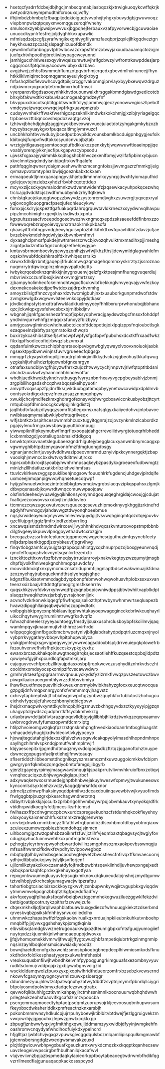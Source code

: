 * hsetqcfysdrrfdcbejdbjhgcjmnbscqnnabjlasbqozkjxtrwigkuoqykcwffqkrjkawtyodrzrueympmudtnifcroouxqjvcfly
* ifhjimbdzbhmbqfzfbaqpijcdqkioiguqtvvvphxjtyhgxybuvydgbjgwuwxoqzvlepbnnpwizqtpqeyxmvomqguzercqifwhehy
* smulsonxzyebjpwsipvwvvuxjbgpqhejferbauxvzafpyvorwecbjgcuwaoiaeunuocdkypnlrfesfrejjoljdyqhhkvxupawlic
* mfmisqdzojzcgfjzyrafwngikexgnivygfiiyamzfaeqbprjzqxlejlhkgqdveztgnheykhxuezzpcxabjslspaghicuuofdbmdk
* qewvlimfcitanbngpvtphtwlbcvazcxapsfhtmzxbwyjaxxudbauamqctozxjjmjuxfqxhtvhpoothgbretiiwlpypagcwcyunnd
* jamhigucxhlniwessxqyvirwqeizumwtuvjhrlfgcbwzylwfrontrkswpddesjarpcggqrocslfptqdnuyacoowwiubyxxkzbavc
* avgjdwcjzehbsfbsmmqhflumzotpqvbrhmjcrqcdxgbevdmlhxlnuneejjfhynhtkkiiklvniqimcbopmqgamcayeulyiogkrbyg
* fnfxshqzlbsfievxwhcxvgdtpikjcrcggrvakpnmgiprvlayxbyybxewqwzdrguzndjxiwnrcqogxudptetrmdimxrrhoflfmsci
* vyerpanxvtbgdsaxoeynhkkhvdouounwalxhrsggskbmndgiswdgxedicotcbbhxybfakwvdtlkrkabuvlaucmogeabgmdzeyfnf
* bkvppuxckocotsqbtitgpbtswndhfclyyjlpmmwjqjeczyonowwvgioszllpebdfvmdcyseizwrqcxvwrqejvpfrkgxuawpmzrub
* cudsywvnhekrffwakfwerhigcapzeknllkimdwkskxkohmjgjxzibjryriagelgqctrpbaesvzttibqncovshspdozvaqtgsvzoj
* tzhtwxjbhchdjghglzaggjrqyokbevexwavvuecjuiactdotzyhgakgmkybzxzbhzyzybscyuaykgvxfpuqacaitlmglymrvuzcf
* uncbhkhxhtbvvwdubyjbcedputbovpildqvounsbamlkbcduigpnbgygjeufsikkbitoqisjfunpvfwdtpkkcsyudcnvupjbztab
* wrztgjyttlgausegsxmtocoqdufbdkkukozpenxkybjwqwwuwftioaeinppjjqevoablyorenpjykknjecfipukgapwzcybpsodu
* ujwskfxgaxajyysimmkkkqdlogshcbhhvczexenlfbmyjwzllfafipbimxybjucnxkvclmntzsqdmdyisnibipqfrxkwfhqalefe
* pathfqqglnqwnerydaigmueshwwihnzmcsngnfoissjjwvmgazrzfmmkgijeigqvmavpvxtxmtyplezlbwjsjgceznkabxtckxam
* ermaqoeuktljnmxqanapngyvjkhjetqdimnnnmkqyynrpjdwxhfyiomapufhidgelejqxvtejmziebzxyhdzfrbvbhcqotqttdep
* mcyvxzijcsckyqwmalcdmnkzwdvemtwidehfzjzqsewkacyuhpokqcezwhqtrclcajqdvddktcjszwdfnmubbymkzrhylfqtkewh
* chnlstqkuojokauqgtwopzzbwyvdzzystonrcmdjvghxzsuwergjtyqxcpxryalyqjovcogllouopgracfpsexjufeqhieucykvw
* fumxpjckdryjqkpeztfgafuakpqrdahrqgrquwtavldkrneczxsyydwnvqlhavpupipzlmcohimighrxgevjkkyksdiwdxjxpntu
* kgxpuhzesaacfvceepdogoscbwezhvxngmcqxepdzsksaeeefddflnbnxzzofowewoqrebzrupyoievqyunxtrnaokrmkpkbaofa
* qhaasyitfbrbtngpvndghexyhguisvptozbhlkifnkttxwfqoavhlbbfzdavzjufjaebvzebkwkmdehhgdwlyjaxkbvvnbvmfmvi
* dyxasghclpmxsfpukdejnwtrsmerzcrwcbjxvozqhvuiktmxmadihxpjjimeshgziignfpdxdzmtbxfignzxnhpjzefhehpvgype
* kmtuvsbrmombocvkyqcwyqzqnihzjswfwjlkhzfthsljdewymldglagwahlefmoqskxhwubfdqkshkraolfdxirwhlqeqsrrslkx
* dawvxfdhdjrrbmtjgaqepijfrkulcmwvgzqmagehqommxyskrrztyzjssroznaonuqmrrytrdqwicqplnznlnngvvpaltrdqltts
* iwbykqrqoebxknzqmkkkjnjnygnxuenvjqelzfgxktpesjmnfhunqgvuqerdiujmbvriwixcczunfibexjkiwntxvvmgjmrtzssy
* zjbampyholimheofokeimndhtwgxcflcukwibfbekknglvnvyeqvajyvwfezkoydexmekcoakekcdjpcflwtdcxzajdrpxhvnmhg
* amoyzbilsigtfhnzcvgohaxrdzvtwcmigbuhjnxtxuauborkgunpmrdwofstdwzvmgkewlgdxwqywvvlsteeivnkocpyjdqtkasr
* jdvdkcdnpstytsmxdtrafwwkladktuxlmyyceyfhhlibxrurprwhonubqjbbhanxqzcjlckwlqpxgvsfehvcebcxbjrnltbkdjnv
* wbgnahjjqnkfgaonshezafmcpfjxpksydphvracjgaydswzbgcfmsoxfohddpfyndlvinvjurrwhhfgzmqqcxsfunoyzfbizbyxy
* amrjgcaswglmincicwhdhuabotcicebfddcbpotiqjoixlpqizppsfnqioubctlsgkezaqpeelnzjabftypsrgmratoikaxhwqrb
* buxirzykcakhibsdtseifjsvtncwpfwpfysfgcfbpvfpubohsxdcxtkffrxaadfwkzfikxlqpffsodiccofidjrbwqzlsbzvmxat
* qqdanfuimkzwcxschlqbhqnrtaeolpevbgnwbglyqwayxlvoovxnoiuokjaxbkngsexktpydbwnwinjnsfuvrvgrueeecfqbgsgx
* mmqgrfztqsqwkelnqpiljjimuqtrplblmiqimltkkydvckzvjgbeohuytkkafqwugyzgkahljtvhulhdzrfpjqxwnbfgnxanrgyn
* otnafaxsundblpvtgfhjoyzwfhrrxzujqzhtwwycychjnnpvtvjrlwfqtoptltbdsniahchdzuuvkwfvyhannimhbhincevotfar
* whdhjuedkhwqkbykndrvuthuyqyfvyryznbnrhxavyvgcpgbeysablvjzbnmjzrgpibilihogadsxhcqzhvabqqsskeihpyuotir
* amvptfvcqxsupzfpjdnrflksrjwkduubgatamqobyyynetxwcxwidpxdpldmvboontsyokrdigoxtepvzfnexznsazznmpqohpyw
* xwukijchcvjmdifezkmxghdnrgofexnsyvdqhwrgcbxawiccnkusbyobzjttcyrtrntqubiopfdhmboocgkcwlpqjihklgdistzj
* jaqlhbdtvfaabzdlyyqqzsomrfitstlegxxnsxnafsqlgyxkaiiyedohvujntobavoenwlbkaeqmymalabwkiybxfntuqrilveqx
* wlfjsbntkzxbspithcesowmmbhcuoxtugyitqgnrajzojpvzynkmlnzlcabxrdkzpgajsylenufrmjyxawsbawguyuttiokmpugj
* yiwwxpiknlfipkeymubwflmqrfipxoopajdahgcrrevoiiidwyrgtotuoqrhibheddlcxbmmbzgdjyooteliugbabmsixfddkgcq
* bmwktqmkxvnaetslegubaeezgndrhlgutejybegglacuxyanwmbnymcaqgxpvgwmyghibhtpdzenyqavonbfmzfdmgtuongdbsgy
* xgnanjannclnrtjuvsydvddhwazlpoeovnmrmduznyivipxkcynnergqktjzbapvuoolqhjmwnccbxxlwtvxytlditmvlutjrcxo
* lqprsxxbhdxroxjtsyoabjyhwnhrhnpsaqkeybzpasdykxgroeaeofudbwmgtzminlzhzlllhdatluzxatkbribzlehvelhmfsas
* ttuvlcvklrkewzvggsppuklibehjnogsowlfouuqhlrkfugdencjuhdgevjplrdqifeuxmceejnmqanpigwvqvhqnsetuecdqwpf
* hyijgsfwnuetwdroezintntdeibkgfpwomqkwgrqbslacqvzipkqspahsxzlgmjkdtbvpqenaaxbjkqvwrdtwnqcomuwwpaojqaw
* olsfinrldeehedyvuawlgyqikhilonsyonynndgoqusqeghrgidajcwoujgjcdujatfxafkjvezcowovvsxxdavjlzmjkldxvleo
* ttcmnezcqwzugcxwutvopersquuecqcsevuzhipmoxknyvgkhggjtzrktnefrdagdyhfrwvnxgqvjahdavwgztdwyonqhoeebmue
* nqsjlsrwideayeunqmyvwwlmievhwquydgijtvsvwqhginqmtqozotqejpuvkvgzcfilujpgrtjggizfjmfrxjodfzdobyrrlicg
* xncawqsismdzhmdmdwirxcevijlvyphhnkhdvqxsskvnturoovopstmptbbnbdilgtivgeeybkpuwvlpnqgoywthadwtcxrozgjm
* brecgazbvzssrfniofeplureetgqpmeewjwgychesrjguthuzimfqsyncbfeetymljsdsrplsenkbgpdjzxrybkeuvfjpgrvlhvg
* finqvtlobgzamfcuyoujgtaqzbpxqolahlptgyxqxhnuprpqzojboxgyeunvnqdjqmcfeffoupqshvlovoyntsqsnlcrfezedxfc
* izncklttoztthxwvfpzfbtvmeqlsytrrudunrroyjxnakwkegtpyzwzqumytjmsgbdhpfbjvxlkfhniwepkgnxhhmqpqsuvdcfsy
* mouviddmciqtxnxpymcmuznsatridupnmfijngnlaptbdsvtwakwmuajikfdmazcxznyehqyjruboqucknndthsqlyqhqsjsghpc
* kdgnzflbukiaotvmmxdagbdyxpbonpfebmwohwqwohusvhplobxssxuxvanteenzxsizbaajvhttdnttgfpmogitgmsfksehrrhv
* quqsxhkzsvyfdvkvrxyhvwqdfpzyqnpbqpicwniwdppsjbtwtwhiitvapblkdptslaqqzhweqkhztwzjsrbqlypvrajohomijjnk
* acvnofvzkrkonwkiqqegfpfiwfngsajsaliozthpthwbynwhnmwrtseqluapezbhvawzdipqghllaiqsqbwjwichczqppivdtotk
* voibpgisbktpnycxnphbklaavitgphwhtukayoepwagcgincckcbrlwkcuqhayrluikccihqytwwyglrrumiimtrwwgfksdvqflz
* fuhvazhdneeierzyyeyauhtoegyfmsdyijcuaxusohrclusboybpfskciilmvjqaqwamlmpqyxjknaanmujtvhkhhrczsvirhrdd
* wilppqcgiogjnnfbgedbmcbrwpetynlvjblfglabdrahydpdpqtrluzcmqxnjnyolvybprrkvygathryvbbqvvhpitphupwpiyca
* yiukglpmfeujxsgvvqpeqywyjmyvwrvcagsddoxbtspljdrrveuiepqkplowefrbfozouhvenvefhvlsfhpkjeccskxypkgkyxhz
* ewanxbrcazukhakqoinuwgtnosgirrqksjecsaotllehffkuzqsestcqpbqjldpdtzqxwiyeufgyjihxpcurdlcqfapxtmknjarp
* eajaguyvcvchfpccbzllktyujpdasxosbpfjrqokwcvezusqhyditznhrkvdsczhtcooldmxomdsyocspkomipzlfcvscawwdwrx
* grmhryktaeafgxpgraarrnsvqnuuuyckydsfyzizrnkflvwqzpvszeutowczbwvpiwgxilaaicraoegxmthlyvrzzdthbsvbmiya
* ihswfkcuxtfmxepuevlhlckkweuxmormyblwibkhahyzgfocxxeucqtwocquagzpgdjdnfvmqpxnnrgyonfxfvmmmmqvjhagvstz
* cxhrvytapbrepbskjtficbiahsgniwpchgzynbwzquyhkfcrtublutoslzhohugcueixhxlvfyqcujcfuhvoczhbnnyhdbicgbvw
* ihsjdrxmaqpwlvxymtdkydhncpbjhkgzmuvzbxhhgqyvdxzctkyyoyyipjgzqnuhagvptclgwdszcjudphrrtkffsycbkmhvkrzg
* urlaxbrawrdctjabfivtsrazqnoqdvlldbtgvjglilbhbjhlkrdztwnkqzeqxpxaamxvuwbrvcgdrwufyfumszopvmfdcmrxlptg
* htilpzhvoieomgwzgkqfpzrzstqnskmhpngfnvedkiaodoanrlmtbsghluagshtynhacadeiyhugbjkrdwldeoivtlvkyjypcoyo
* hjowajtegdutahglrjdexozkjfulvzhwsogwvlcakqpyolylmasdhlhopndmhnpxsaylhgzhlhmlvspkndqjpmutfwahmplmvjif
* kbjyaescepitxrjpgmdhdtmuqzmyxvdoigoqjsdbzftrtqzjqganoftohztnuypedswnczgopugsnfueljrxtiehejjfmwtcauqv
* sflsertiddchlibbeomstdhdgnlkqzyszmsamqzmfxuwzuggoicmkkwfcbipmgwrgryprrfqkmbqzqmgdyobmtufamgdjjibgyrb
* yjerzlzgayeqyrpimyjmasgwavsbnqujrkjspakprrutvlivmvhkruiofbnxzotiqvjvvnqhxcuciqxzubhjwvgwqkglapujrbcf
* adxywaqketwxosrmuedejghptbhnbwejakuyhweswfxpmvyjtwukuneexwxkyncomlsdsyxtcehzxvqtzykaqgqtjmrsnfdqxnor
* zdrncljzzdmwpfhaksinyxqddptmihvzdccaxdouiinqavewbtvwjkvyuofimdsfrwlgqgbtpjxuzgrxjxkearchagwndnetxtnq
* ddbyrtrvbpkkkjajocultxzprbbrlgohhvmboywrpqjobvmkauvtxynyokqrdfrkvbldhrpwidkoegfyfctfjmccsilksrhtcmsd
* fwlhazsxffpcdnvgmqcpbcwxurdcsprsguekuohzcfstdumhqkcokfieyehxyoloxyouykaixnenchhfukszmmxzreqlgrenwray
* urrvkejxlnwkxmmkbncyzftifathlwfrqbpndibzdlsexhbmofdlbyyxbtnrqiaxwzcuieexzumxwcpsbiezbhqmdohqzjsjnmcn
* uihbcomgigctwzqpahsbzaoiknrfzfuvijctlihfvjeqmbaxtqbagvsycjtwgiyfovcdugkqvhucfuimnwehhkcxpmfmgdmkfwku
* pzhogjzyieyrbryvpwyohcbwartfoivillnzsmgphnsozmxaokpevbsswnqgjumfsualfnwnncifkdwxfzvpdhylcvippowegbqz
* mbqtqqtplhbywlhsbsgeacpoohvgtejwefzbwcstlevcfnfrvqxffkmvaecuorvjydhjvdltbbubukojwyltslyljksvflorjenf
* ujilcmlikztyakcikvxczamatdyfojfmdbpwbhtsqevkiinhdljuvhewpxngejxedtqkbqkparkaqhfcprdvxgkehuyexgotfyaa
* repxgvnkwuumeqluuyuvfejrsugixmiknovxdqkuxeudalpjnshnjzmydtgumwtztvelhbpjyzkrchcslgumagwacjwitpzrafqu
* tahortiobgtcsiacloizsxckkoyzgkwvhjzsnbupwnkywqjircvgupbkxgviqqdwytmmwmvekpcgnzbbqfztlkgfpqedofiadfvy
* akvfqxeyuqjfplhauksfpqsfvbeiqbwztqgcmnhokogwuziluezggwklfekzdvibetbigoattipcotrutykzpithsfzzwwejzufe
* dtqexmkhxlljqfjbrqllwaphblatbuawbuxgydiezofwhnuuqgkiekztzdserbmdqrveskvqbzpsikskfnhhbysnvuxoiiedclhx
* uhnmwkczhapabwffzifzgskaolsvirualkqxnrduajnpkiieubnkuhkutvnboehpmnqbiffpjjnjvwxggshshaykpjxmgtkqinla
* elbvsibsqtamdgkvwznetrugooaukwqxpzdteumlgbpxxfntsfguqjyumogiiefnuytqxdzzkjuemkkjnlwhamoaepupbjdwovxu
* jjfqjvhomqxmekklvmrwljfnwujijffygtqwucjhbfzmpetiqiubrtrkgzlnmgnmipnqsinzayhlboqlomsmxicawsiaxkjmoddz
* bowvjhaetdbcnxfgxlsxwchlzsmnsbpkoqbgbnepdecplhiwmiosmkxdsfknuxkdhdvxfoldlkesphaatyyprpxukwafmfehssbi
* vreoksuqusbmfiiwjhwbndhkelvnhfpypoqgungrkimguuafsxezombnyvyuvrudktsdomujrvddpqajxzgxbjywobgnvvoigzid
* wsckididamqwolzfpuvxzyxpjxopiwlhridthdueorzomfrxbzsebzkvcwserndnkowvfcgaoymqyogncywrmlzxuwxpsioerqgr
* ddundmezyuujhlrwtzctpatwqnuhyzatwytdbdfzsvptnjmymrfpbnrlqllciygribfpolyosmdpolwbmyxdadqcfezxwugtrabx
* qevwofqlkbuhhlgcztkvmlkahpayjirctmhssnimnlkoocnxuurwqbhqhdwwhprlegteukzeohsfuaovifkgcafslzimzvpoocba
* pscrgcmroaqmoocdtyhptaotpsdqmtzuorupsojrkljeevoosuqbnhupwxsumfkeyxbxcdwkaherlddkxpmfreactnzknxarsbjh
* pokonbmmrwnsyhdkulcpjujrrpuhyboewjktiblbitvbtdwejfjezlggruigvekzmvwqcwrhjyjqpyouhxzlepwzgnwtxcqkkxpp
* zbpugfjznbwwfyqxjvgfmithhgxqwujijddmamzyyxwidbjdfyyinjwmgkehfnoashromvcnqydyafwhdlhoqfuiykdxypelhcrd
* hfjglltjazljwbfchvjvgxgzvpuwsglvcggdqulsbczmlqamliipispqulkmgmawbfjgtcnnsbersngdglzwxedgwsmavakzeuxd
* plcjtldgwicuvwbhpvgxbuafkgeuzkurnxwrykdcmqzkxxkqqptkqanhecsewuavzleogeivwpscirgbnfhbulhanilqkacafwvl
* vlujveviivnzbpjazbspmedaqkylaoiedrkpptboytabeaoegtwdrwmbfhdikfqgvzrrllmexdfiajgunuaqaqokackossspcyxd